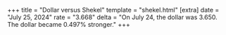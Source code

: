 +++
title = "Dollar versus Shekel"
template = "shekel.html"
[extra]
date = "July 25, 2024"
rate = "3.668"
delta = "On July 24, the dollar was 3.650. The dollar became 0.497% stronger."
+++
